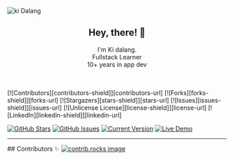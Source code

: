 ![ki Dalang](https://developers.qualifio.com/assets/images/default-js-tag-cf43c637f1f2145bde24fb63a8bed087.png)

<h2 align="center">Hey, there! 👋</h2>

<p align="center">
  I'm Ki dalang.<br/> Fullstack Learner<br/>
  10+ years in app dev
  <br/><br/> 
</p>
<br/>
[![Contributors][contributors-shield]][contributors-url]
[![Forks][forks-shield]][forks-url]
[![Stargazers][stars-shield]][stars-url]
[![Issues][issues-shield]][issues-url]
[![Unlicense License][license-shield]][license-url]
[![LinkedIn][linkedin-shield]][linkedin-url]

[![GitHub Stars](https://img.shields.io/github/stars/kidalang/serverdb.svg)](https://github.com/kidalang/serverdb/stargazers) 
[![GitHub Issues](https://img.shields.io/github/issues/kidalang/serverdb.svg)](https://github.com/kidalang/serverdb/issues) 
[![Current Version](https://img.shields.io/badge/version-1.0.7-green.svg)](https://github.com/kidalang/serverdb) 
[![Live Demo](https://img.shields.io/badge/demo-online-green.svg)](https://datalangit.id/chat) 

<hr />
## Contributors ✨
<a href="https://github.com/kidalang/serverdb/graphs/contributors">
  <img src="https://contrib.rocks/image?repo=kidalang/serverdb" alt="contrib.rocks image" />
</a>

